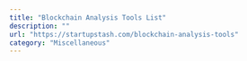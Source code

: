 ```yaml
---
title: "Blockchain Analysis Tools List"
description: ""
url: "https://startupstash.com/blockchain-analysis-tools"
category: "Miscellaneous"
---
```

